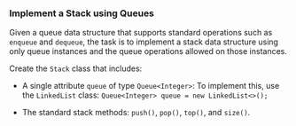 ### Implement a Stack using Queues

Given a queue data structure that supports standard operations such as `enqueue` and `dequeue`, the task is to implement a stack data structure using only queue instances and the queue operations allowed on those instances.

Create the `Stack` class that includes:

- A single attribute `queue` of type `Queue<Integer>`: To implement this, use the `LinkedList` class: `Queue<Integer> queue = new LinkedList<>();`

- The standard stack methods: `push()`, `pop()`, `top()`, and `size()`.
